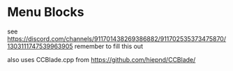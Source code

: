 # Menu Blocks


see https://discord.com/channels/911701438269386882/911702535373475870/1303111747539963905 remember to fill this out

also uses CCBlade.cpp from https://github.com/hiepnd/CCBlade/
